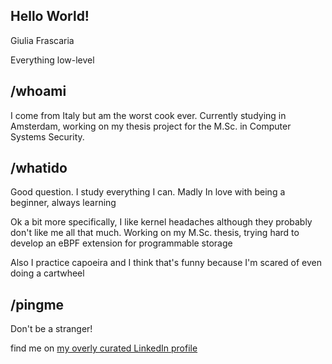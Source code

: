 ## Hello World!

Giulia Frascaria

Everything low-level

## /whoami

I come from Italy but am the worst cook ever.
Currently studying in Amsterdam, working on my thesis project for the M.Sc. in Computer Systems Security.

## /whatido 


Good question. I study everything I can. Madly In love with being a beginner, always learning

Ok a bit more specifically, I like kernel headaches although they probably don't like me all that much. Working on my M.Sc. thesis, trying hard to develop an eBPF extension for programmable storage

Also I practice capoeira and I think that's funny because I'm scared of even doing a cartwheel

## /pingme

Don't be a stranger!


find me on [my overly curated LinkedIn profile](https://www.linkedin.com/in/giulia-frascaria/)
